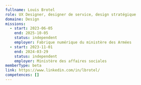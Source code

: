 ```yaml
---
fullname: Louis Brotel
role: UX Designer, designer de service, design stratégique
domaine: Design
missions:
  - start: 2023-06-05
    end: 2025-10-05
    status: independent
    employer: Fabrique numérique du ministère des Armées
  - start: 2023-11-01
    end: 2024-03-29
    status: independent
    employer: Ministère des affaires sociales
memberType: beta
link: https://www.linkedin.com/in/lbrotel/
competences: []
---
```

